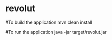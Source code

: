 # revolut

#To build the application
mvn clean install

#To run the application
java -jar target/revolut.jar
